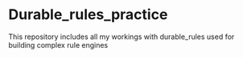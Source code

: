 # Durable_rules_practice
This repository includes all my workings with durable_rules used for building complex rule engines
